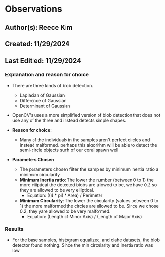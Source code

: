 # Observations
## Author(s): Reece Kim
## Created: 11/29/2024
## Last Editied: 11/29/2024

### Explanation and reason for choice

- There are three kinds of blob detection. 
  - Laplacian of Gaussian 
  - Difference of Gaussian
  - Determinant of Gaussian

- OpenCV's uses a more simplified version of
  blob detection that does not use any of the
  three and instead detects simple shapes.

- **Reason for choice**: 
    - Many of the individuals in the samples aren't
      perfect circles and instead malformed, perhaps
      this algorithm will be able to detect the semi-circle
      objects such of our coral spawn well

- **Parameters Chosen**
    - The parameters chosen filter the samples by 
      minimum inertia ratio a minimum circularity
    - **Minimum Inertia ratio**: The lower the number (between 0 to 1) the more elliptical the
      detected blobs are allowed to be, we have 0.2 so they are allowed to be very elliptical.
      - Equation: ((4 * pi) * Area) / Perimeter
    - **Minimum Circularity**: The lower the circularity (values between 0 to 1) the more malformed the circles are allowed to be.
      Since we chose 0.2, they yare allowed to be very malformed.
      - Equation: (Length of Minor Axis) / (Length of Major Axis)

### Results

- For the base samples, histogram equalized, and clahe datasets, the blob
  detector found nothing. Since the min circularity and inertia ratio was low